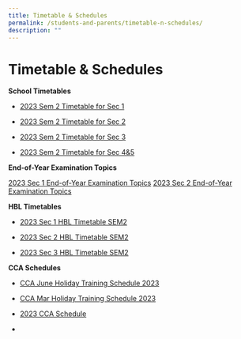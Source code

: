 ```yaml
---
title: Timetable & Schedules
permalink: /students-and-parents/timetable-n-schedules/
description: ""
---
```

# Timetable & Schedules

**School Timetables**   

* [2023 Sem 2 Timetable for Sec 1](/files/Timetable%20&%20Schedules/2023%20SEM2/2023%20sem%202%20class%20-%20sec%201.pdf)
* [2023 Sem 2 Timetable for Sec 2](/files/Timetable%20&%20Schedules/2023%20SEM2/2023%20sem%202%20class%20-%20sec%202.pdf)

* [2023 Sem 2 Timetable for Sec 3](/files/Timetable%20&%20Schedules/2023%20SEM2/2023%20sem%202%20class%20-%20sec%203.pdf)

* [2023 Sem 2 Timetable for Sec 4&5](/files/Timetable%20&%20Schedules/2023%20SEM2/2023%20sem%202%20class%20sec%2045.pdf)

**End-of-Year Examination Topics**

[2023 Sec 1 End-of-Year Examination Topics]((/files/Timetable%20&%20Schedules/2023%20SEM2/2023%20sec%202%20end-of-year%20examination%20topics.pdf))
[2023 Sec 2 End-of-Year Examination Topics](/files/Timetable%20&%20Schedules/2023%20SEM2/2023%20sec%202%20end-of-year%20examination%20topics.pdf)

  
**HBL Timetables**

*   [2023 Sec 1 HBL Timetable SEM2](/files/Timetable%20&%20Schedules/2023%20SEM2/2023%20hbl%20timetable%20sem2%20-%20sec%201.pdf)

*   [2023 Sec 2 HBL Timetable SEM2](/files/Timetable%20&%20Schedules/2023%20SEM2/2023%20hbl%20timetable%20sem2%20-%20sec%202.pdf)

*   [2023 Sec 3 HBL Timetable SEM2](/files/Timetable%20&%20Schedules/2023%20SEM2/2023%20hbl%20timetable%20sem2%20-%20sec%203.pdf)

  

**CCA Schedules**

* [CCA June Holiday Training Schedule 2023](/files/Timetable%20&%20Schedules/cca%20jun%20holiday%20training%20schedule%202023_v2.pdf)
*   [CCA Mar Holiday Training Schedule 2023](/files/Timetable%20&%20Schedules/MJS_CCA%20Mar%20Holiday%20Training%20Schedule%202023.pdf)
    
*   [2023 CCA Schedule](/files/Timetable%20&%20Schedules/MJS_CCA%20Schedule%202023.pdf)
*